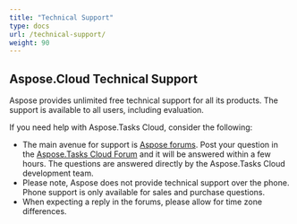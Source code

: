 ```yaml
---
title: "Technical Support"
type: docs
url: /technical-support/
weight: 90
---
```


## **Aspose.Cloud Technical Support**
Aspose provides unlimited free technical support for all its products. The support is available to all users, including evaluation.

If you need help with Aspose.Tasks Cloud, consider the following:

- The main avenue for support is [Aspose forums](http://forum.aspose.cloud/). Post your question in the [Aspose.Tasks Cloud Forum](https://forum.aspose.cloud/c/tasks) and it will be answered within a few hours. The questions are answered directly by the Aspose.Tasks Cloud development team.
- Please note, Aspose does not provide technical support over the phone. Phone support is only available for sales and purchase questions.
- When expecting a reply in the forums, please allow for time zone differences.

